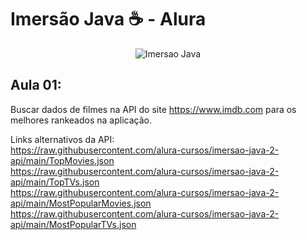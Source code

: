 # Imersão Java ☕ - Alura #

<div align="center">
  <img source="https://cdn.discordapp.com/attachments/878694012389838859/1090161207824089118/imersao.jpg" alt="Imersao Java" />
</div>

## Aula 01: ##

Buscar dados de filmes na API do site https://www.imdb.com para os melhores rankeados na aplicação. <br>

Links alternativos da API:
<br>
https://raw.githubusercontent.com/alura-cursos/imersao-java-2-api/main/TopMovies.json
<br>
https://raw.githubusercontent.com/alura-cursos/imersao-java-2-api/main/TopTVs.json
<br>
https://raw.githubusercontent.com/alura-cursos/imersao-java-2-api/main/MostPopularMovies.json
<br>
https://raw.githubusercontent.com/alura-cursos/imersao-java-2-api/main/MostPopularTVs.json

##